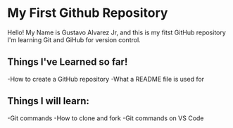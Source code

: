 # My First Github Repository 
Hello! My Name is Gustavo Alvarez Jr, and this is my fitst GitHub repository
I'm learning Git and GiHub for version control.

## Things I've Learned so far!
-How to create a GitHub repository
-What a README file is used for 

## Things I will learn:
-Git commands 
-How to clone and fork
-Git commands on VS Code 
